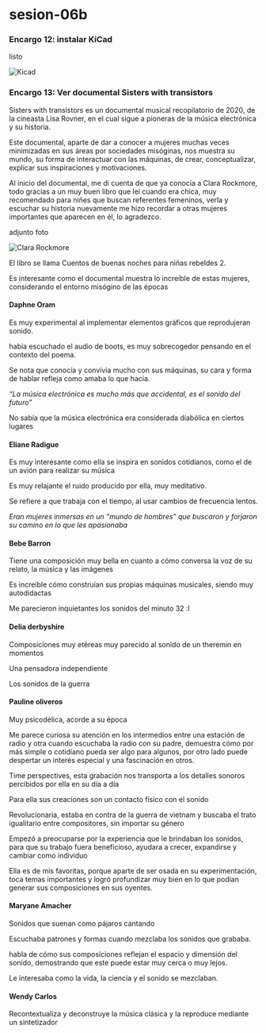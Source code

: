 # sesion-06b

### Encargo 12: instalar KiCad

listo

![Kicad](https://github.com/user-attachments/assets/4ae101db-ebd7-422d-9bf6-c71715c673e8)


### Encargo 13: Ver documental Sisters with transistors


Sisters with transistors es un documental musical recopilatorio de 2020, de la cineasta Lisa Rovner, en el cual sigue a pioneras de la música electrónica y su historia.


Este documental, aparte de dar a conocer a mujeres muchas veces minimizadas en sus áreas por sociedades misóginas, nos muestra su mundo, su forma de interactuar con las máquinas, de crear, conceptualizar, explicar sus inspiraciones y motivaciones.



Al inicio del documental, me di cuenta de que ya conocía a Clara Rockmore, todo gracias a un muy buen libro que leí cuando era chica, muy recomendado para niñes que buscan referentes femeninos, verla y escuchar su historia nuevamente me hizo recordar a otras mujeres importantes que aparecen en él, lo agradezco.

adjunto foto

![Clara Rockmore](https://github.com/user-attachments/assets/0dfd52f7-871d-441e-8807-f3f444efe1cc)


El libro se llama Cuentos de buenas noches para niñas rebeldes 2. 



Es interesante como el documental muestra lo increíble de estas mujeres, considerando el entorno misógino de las épocas  


#### Daphne Oram

Es muy experimental al implementar elementos gráficos que reprodujeran sonido.

había escuchado el audio de boots, es muy sobrecogedor pensando en el contexto del poema.

Se nota que conocía y convivia mucho con sus máquinas, su cara y forma de hablar refleja como amaba lo que hacía.

*“La música electrónica es mucho más que accidental, es el sonido del futuro”*

No sabía que la música electrónica era considerada diabólica en ciertos lugares


#### Eliane Radigue

Es muy interesante como ella se inspira en sonidos cotidianos, como el de un avión para realizar su música 

Es muy relajante el ruido producido por ella, muy meditativo.

Se refiere a que trabaja con el tiempo, al usar cambios de frecuencia lentos.



*Eran mujeres inmersas en un “mundo de hombres” que buscaron y forjaron su camino en lo que les apasionaba*



#### Bebe Barron

Tiene una composición muy bella en cuanto a cómo conversa la voz de su relato, la música y las imágenes 

Es increíble cómo construían sus propias máquinas musicales, siendo muy autodidactas

Me parecieron inquietantes los sonidos del minuto 32 :l


#### Delia derbyshire

Composiciones muy etéreas muy parecido al sonido de un theremin en momentos 

Una pensadora independiente 

Los sonidos de la guerra


#### Pauline oliveros 

Muy psicodélica, acorde a su época

Me parece curiosa su atención en los intermedios entre una estación de radio y otra cuando escuchaba la radio con su padre, demuestra cómo por más simple o cotidiano pueda ser algo para algunos, por otro lado puede despertar un interés especial y una fascinación en otros.

Time perspectives, esta grabación nos transporta a los detalles sonoros percibidos por ella en su día a día 

Para ella sus creaciones son un contacto físico con el sonido

Revolucionaria, estaba en contra de la guerra de vietnam y buscaba el trato igualitario entre compositores, sin importar su género

Empezó a preocuparse por la experiencia que le brindaban los sonidos, para que su trabajo fuera beneficioso, ayudara a crecer, expandirse y cambiar como individuo

Ella es de mis favoritas, porque aparte de ser osada en su experimentación, toca temas importantes y logró profundizar muy bien en lo que podían generar sus composiciones en sus oyentes.


#### Maryane Amacher

Sonidos que suenan como pájaros cantando

Escuchaba patrones y formas cuando mezclaba los sonidos que grababa.

habla de cómo sus composiciones reflejan el espacio y dimensión del sonido, demostrando que este puede estar muy cerca o muy lejos.

Le interesaba como la vida, la ciencia y el sonido se mezclaban.


#### Wendy Carlos

Recontextualiza y deconstruye la música clásica y la reproduce mediante un sintetizador

